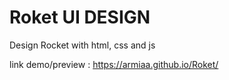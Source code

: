 # Roket UI DESIGN
 
Design Rocket with html, css and js

link demo/preview : https://armiaa.github.io/Roket/
